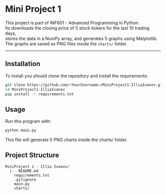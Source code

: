 # Mini Project 1

This project is part of INF601 - Advanced Programming in Python.  
Its downloads the closing price of 5 stock tickers for the last 10 trading days,  
stores the data in a NumPy array, and generates 5 graphs using Matplotlib.  
The graphs are saved as PNG files inside the `charts/` folder.

---

## Installation

To install you should clone the repository and install the requirements:

```bash
git clone https://github.com/<YourUsername>/MiniProject1-IlliaIvanov.git
cd MiniProject1-IlliaIvanov
pip install -r requirements.txt
```
## Usage

Run this program with:

```bash
python main.py
```
This file will generate 5 PNG charts inside the charts/ folder.

## Project Structure
```
MiniProject 1 - Illia Ivanov/
  |-  README.md
    requirements.txt
    .gitignore
    main.py
    charts/
```
